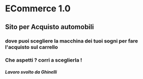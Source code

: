 # ECommerce 1.0
## Sito per Acquisto automobili
### dove puoi scegliere la macchina dei tuoi sogni per fare l'acquisto sul carrello
### Che aspetti ? corri a sceglierla !


##### Lavoro svolto da Ghinelli 
